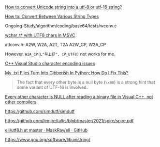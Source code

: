 [How to convert Unicode string into a utf-8 or utf-16 string?](https://stackoverflow.com/questions/280347/how-to-convert-unicode-string-into-a-utf-8-or-utf-16-string)

[How to: Convert Between Various String Types](https://docs.microsoft.com/en-us/cpp/text/how-to-convert-between-various-string-types?view=vs-2019)

Ongoing-Study/algorithm/coding/base64/tests/wconv.c

[wchar_t* with UTF8 chars in MSVC](https://stackoverflow.com/questions/45449346/wchar-t-with-utf8-chars-in-msvc)

atlconv.h:
A2W, W2A, A2T, T2A
A2W_CP, W2A_CP

However, `W2A_CP(L"早上好", CP_UTF8)` not works for me.

[C++ Visual Studio character encoding issues](https://stackoverflow.com/questions/1857668/c-visual-studio-character-encoding-issues)

[My .txt Files Turn Into Gibberish In Python; How Do I Fix This?](https://stackoverflow.com/questions/51463467/my-txt-files-turn-into-gibberish-in-python-how-do-i-fix-this)

> The fact that every other byte is a null byte (`\x00`) is a strong hint that some variant of UTF-16 is involved.

[Every other character is NULL after reading a binary file in Visual C++, not other compilers](https://stackoverflow.com/questions/20688956/every-other-character-is-null-after-reading-a-binary-file-in-visual-c-not-oth)

https://github.com/simdutf/simdutf

https://github.com/lemire/talks/blob/master/2021/spire/spire.pdf

[ell/utf8.h at master · MaskRay/ell · GitHub](https://github.com/MaskRay/ell/blob/master/ell/utf8.h)

https://www.gnu.org/software/libunistring/
